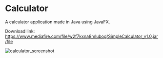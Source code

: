 # Calculator
A calculator application made in Java using JavaFX.

Download link: https://www.mediafire.com/file/w2f7kxna8mlubog/SimpleCalculator_v1.0.jar/file

![calculator_screenshot](https://user-images.githubusercontent.com/31830553/131252405-85570c6e-8e3c-4e4f-aeb0-c4664e186b8f.png)
